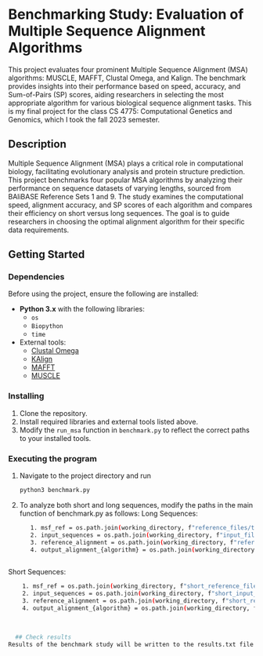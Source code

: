 # Benchmarking Study: Evaluation of Multiple Sequence Alignment Algorithms

This project evaluates four prominent Multiple Sequence Alignment (MSA) algorithms: MUSCLE, MAFFT, Clustal Omega, and Kalign. The benchmark provides insights into their performance based on speed, accuracy, and Sum-of-Pairs (SP) scores, aiding researchers in selecting the most appropriate algorithm for various biological sequence alignment tasks. This is my final project for the class CS 4775: Computational Genetics and Genomics, which I took the fall 2023 semester.

## Description

Multiple Sequence Alignment (MSA) plays a critical role in computational biology, facilitating evolutionary analysis and protein structure prediction. This project benchmarks four popular MSA algorithms by analyzing their performance on sequence datasets of varying lengths, sourced from BAliBASE Reference Sets 1 and 9. The study examines the computational speed, alignment accuracy, and SP scores of each algorithm and compares their efficiency on short versus long sequences. The goal is to guide researchers in choosing the optimal alignment algorithm for their specific data requirements.

## Getting Started

### Dependencies

Before using the project, ensure the following are installed:
- **Python 3.x** with the following libraries:
  - `os`
  - `Biopython`
  - `time`
- External tools:
  - [Clustal Omega](http://www.clustal.org/omega/)
  - [KAlign](https://github.com/TimoLassmann/kalign)
  - [MAFFT](https://mafft.cbrc.jp/alignment/software/)
  - [MUSCLE](https://github.com/rcedgar/muscle?tab=readme-ov-file)


### Installing

1. Clone the repository.
2. Install required libraries and external tools listed above.
3. Modify the `run_msa` function in `benchmark.py` to reflect the correct paths to your installed tools.

### Executing the program
1. Navigate to the project directory and run 
     ```bash
     python3 benchmark.py
2. To analyze both short and long sequences, modify the paths in the main function of benchmark.py as follows:
  Long Sequences:
   ```bash
      1. msf_ref = os.path.join(working_directory, f"reference_files/test{i}_ref.msf")
      2. input_sequences = os.path.join(working_directory, f"input_files/test{i}_input.fasta")
      3. reference_alignment = os.path.join(working_directory, f"reference_files/test{i}_ref.fasta")
      4. output_alignment_{algorithm} = os.path.join(working_directory, f"output_files/{algorithm}/test{i}_output.fasta")
  
  Short Sequences:
  ```bash
      1. msf_ref = os.path.join(working_directory, f"short_reference_files/test{i}_ref.msf")
      2. input_sequences = os.path.join(working_directory, f"short_input_files/test{i}_input.fasta")
      3. reference_alignment = os.path.join(working_directory, f"short_reference_files/test{i}_ref.fasta")
      4. output_alignment_{algorithm} = os.path.join(working_directory, f"short_output_files/{algorithm}/test{i}_output.fasta")
      
      
      
    ## Check results 
Results of the benchmark study will be written to the results.txt file

